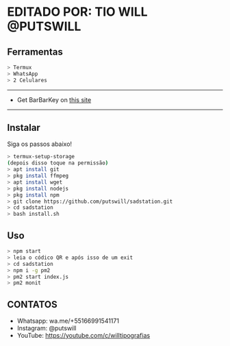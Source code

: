 # EDITADO POR: TIO WILL @PUTSWILL

## Ferramentas

```bash
> Termux
> WhatsApp
> 2 Celulares
```

---


- Get BarBarKey on [this site](https://mhankbarbar.tech)

---

## Instalar
Siga os passos abaixo!

```bash
> termux-setup-storage
(depois disso toque na permissão)
> apt install git
> pkg install ffmpeg
> apt install wget
> pkg install nodejs
> pkg install npm
> git clone https://github.com/putswill/sadstation.git
> cd sadstation
> bash install.sh
```

## Uso

```bash
> npm start
> leia o códico QR e após isso de um exit
> cd sadstation
> npm i -g pm2
> pm2 start index.js
> pm2 monit
```


## CONTATOS

- Whatsapp: wa.me/+55166991541171
- Instagram: @putswill
- YouTube: https://youtube.com/c/willtipografias
